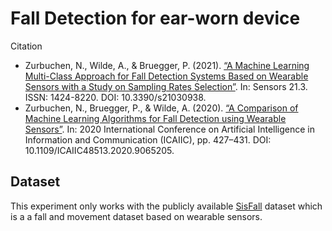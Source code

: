 # Fall Detection for ear-worn device

Citation

- Zurbuchen, N., Wilde, A., & Bruegger, P. (2021). [“A Machine Learning Multi-Class Approach for Fall Detection Systems Based on Wearable Sensors with a Study on Sampling Rates Selection”](https://www.mdpi.com/1424-8220/21/3/938). In: Sensors 21.3. ISSN: 1424-8220. DOI: 10.3390/s21030938.
- Zurbuchen, N., Bruegger, P., & Wilde, A. (2020). [“A Comparison of Machine Learning Algorithms for Fall Detection using Wearable Sensors”](https://ieeexplore.ieee.org/document/9065205). In: 2020 International Conference on Artificial Intelligence in Information and Communication (ICAIIC), pp. 427–431. DOI: 10.1109/ICAIIC48513.2020.9065205.

## Dataset

This experiment only works with the publicly available [SisFall](https://www.mdpi.com/1424-8220/17/1/198) dataset which is a a fall and movement dataset based on wearable sensors.
